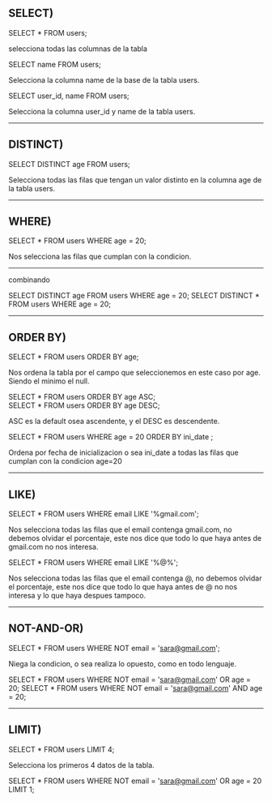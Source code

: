 SELECT)
---------------------
SELECT * FROM users;

selecciona todas las columnas de la tabla

SELECT name FROM users; 

Selecciona la columna name de la base de la tabla users.

SELECT user_id, name FROM users;

Selecciona la columna user_id y name de la tabla users.
________________________________________________________

DISTINCT)
--------------------
SELECT DISTINCT age FROM users;

Selecciona todas las filas que tengan un valor distinto en la columna age de la tabla users.
_____________________________________________________________________________________________

WHERE)
--------------------
SELECT * FROM users WHERE age = 20;

Nos selecciona las filas que cumplan con la condicion.
_______________________________________________________
combinando

SELECT DISTINCT age FROM users WHERE age = 20;
SELECT DISTINCT * FROM users WHERE age = 20;
_______________________________________________________

ORDER BY)
---------------------
SELECT * FROM users ORDER BY age;

Nos ordena la tabla por el campo que seleccionemos en este caso por age. Siendo el minimo el null.

SELECT * FROM users ORDER BY age ASC;  
SELECT * FROM users ORDER BY age DESC;

ASC es la default osea ascendente, y el DESC es descendente.

SELECT * FROM users WHERE age = 20 ORDER BY ini_date ;

Ordena por fecha de inicializacion o sea ini_date a todas las filas que cumplan con la condicion age=20
_______________________________________________________________________________________________________

LIKE)
---------------------
SELECT * FROM users WHERE email LIKE '%gmail.com';

Nos selecciona todas las filas que el email contenga gmail.com, no debemos olvidar el porcentaje, este nos dice que todo lo que haya antes de gmail.com no nos interesa.

SELECT * FROM users WHERE email LIKE '%@%';

Nos selecciona todas las filas que el email contenga @, no debemos olvidar el porcentaje, este nos dice que todo lo que haya antes de @ no nos interesa y lo que haya despues tampoco.
_______________________________________________________________________________________________________________________________________________

NOT-AND-OR)
-----------------------
SELECT * FROM users WHERE NOT email = 'sara@gmail.com';

Niega la condicion, o sea realiza lo opuesto, como en todo lenguaje.

SELECT * FROM users WHERE NOT email = 'sara@gmail.com' OR  age = 20;
SELECT * FROM users WHERE NOT email = 'sara@gmail.com' AND  age = 20;
______________________________________________________________________

LIMIT)
-----------------------
SELECT * FROM users LIMIT 4;

Selecciona los primeros 4 datos de la tabla.

SELECT * FROM users WHERE NOT email = 'sara@gmail.com' OR age = 20 LIMIT 1;